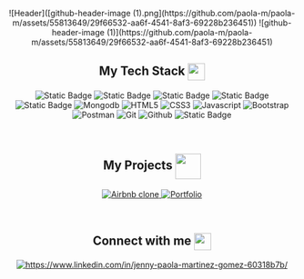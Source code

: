 <!----------------------------------- Heading Section ------------------------------------>
<p align="center">
    ![Header]([github-header-image (1).png](https://github.com/paola-m/paola-m/assets/55813649/29f66532-aa6f-4541-8af3-69228b236451))
![github-header-image (1)](https://github.com/paola-m/paola-m/assets/55813649/29f66532-aa6f-4541-8af3-69228b236451)
</p>
<!----------------------------------- Tech Stack Section ------------------------------------>
<h2 align="center">
    My Tech Stack
    <a>
        <img align="center" src="https://user-images.githubusercontent.com/52236473/210716459-e792742d-9443-4a83-96c4-fea099a560b7.png" width="30" />   
    <a/>
</h2>
<p align="center">
    <img alt="Static Badge" src="https://img.shields.io/badge/JAVA-D6002F%3F?style=for-the-badge&logoColor=white&labelColor=%23f50000&color=%23f50000">
    <img alt="Static Badge" src="https://img.shields.io/badge/Spring_Boot-D6002F%3F?style=for-the-badge&logo=Spring%20Boot&logoColor=white">
    <img alt="Static Badge" src="https://img.shields.io/badge/Junit-D6002F%3F?style=for-the-badge&logo=Junit5&logoColor=white&labelColor=%2325A162&color=%2325A162">
    <img alt="Static Badge" src="https://img.shields.io/badge/DBeaver-D6002F%3F?style=for-the-badge&logo=DBeaver&logoColor=white&labelColor=%23382923&color=%23382923">
    <img alt="Static Badge" src="https://img.shields.io/badge/SQL-D6002F%3F?style=for-the-badge&logo=Microsoft%20SQL%20Server&logoColor=white&labelColor=%23CC2927&color=%23CC2927">
    <img src="https://img.shields.io/badge/MongoDB-4EA94B?style=for-the-badge&logo=mongodb&logoColor=white" alt="Mongodb" />
    <img src="https://img.shields.io/badge/HTML5-E34F26?style=for-the-badge&logo=html5&logoColor=white" alt="HTML5" />
    <img src="https://img.shields.io/badge/CSS3-1572B6?style=for-the-badge&logo=css3&logoColor=white" alt="CSS3" />
    <img src="https://img.shields.io/badge/JavaScript-323330?style=for-the-badge&logo=javascript&logoColor=F7DF1E" alt="Javascript" />
    <img src="https://img.shields.io/badge/Bootstrap-563D7C?style=for-the-badge&logo=bootstrap&logoColor=white" alt="Bootstrap" />
    <img src="https://img.shields.io/badge/Postman-FF6C37?style=for-the-badge&logo=Postman&logoColor=white" alt="Postman" />
    <img src="https://img.shields.io/badge/Git-F44D27?style=for-the-badge&logo=git&logoColor=white" alt="Git" />
    <img src="https://img.shields.io/badge/GitHub-100000?style=for-the-badge&logo=github&logoColor=white" alt="Github" />
    <img alt="Static Badge" src="https://img.shields.io/badge/Jira-D6002F%3F?style=for-the-badge&logo=Jira&logoColor=white&labelColor=%230052CC&color=%230052CC">
</p>
<br>

<!----------------------------------- Project Section ------------------------------------>

<h2 align="center">
    My Projects
    <a>
        <img align="center" src="https://user-images.githubusercontent.com/52236473/210715023-0f03194b-fc67-46e8-af2f-209816fa820b.png" width="45" />   
    <a/>
</h2>
<p align="center">
    <a href="https://github.com/sumit-sharma-02/airbnb" target="blank">
        <img src="https://img.shields.io/static/v1?style=for-the-badge&message=Airbnb Clone&color=f43f5e&logo=airbnb&logoColor=FFFFFF&label=" alt="Airbnb clone" />
    </a>
    <a href="https://github.com/sumit-sharma-02/portfolio" target="blank">
        <img src="https://img.shields.io/static/v1?style=for-the-badge&message=Portfolio&color=pink&logo=portfolio&logoColor=FFFFFF&label=" alt="Portfolio" />
    </a>  
</p>
<br>

<!----------------------------------- GitHub Stats Section ------------------------------------>

<!----------------------------------- My Repository Section ------------------------------------>

<!----------------------------------- Stack Overflow Stats Section ------------------------------------>

<!----------------------------------- Social Media Links Section ------------------------------------>
<h2 align="center">
    Connect with me
    <a>
        <img align="center" src="https://user-images.githubusercontent.com/52236473/210716966-d30ec997-ad2d-488e-9406-b7305bb3a72e.png" width="30" />
    <a/>
</h2>
<p align="center">
    <a href="https://www.linkedin.com/in/jenny-paola-martinez-gomez-60318b7b/">
        <img align="center" src="https://img.shields.io/badge/LinkedIn-0077B5?style=for-the-badge&logo=linkedin&logoColor=white" alt="https://www.linkedin.com/in/jenny-paola-martinez-gomez-60318b7b/" />
    </a>
</p>
<br>
